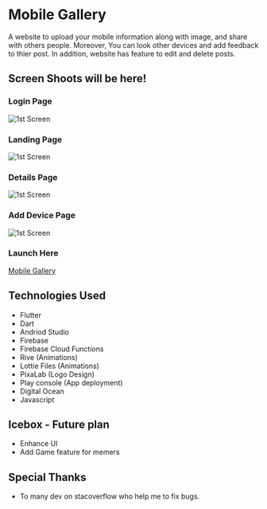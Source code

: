 # Mobile Gallery

A website to upload your mobile information along with image, and share with others people. Moreover, You can look other
 devices and add feedback to thier post. In addition, website has feature to edit and delete posts.


## Screen Shoots will be here!

### Login Page
![1st Screen](https://imgur.com/oMqmZQm.png)

### Landing Page
![1st Screen](https://imgur.com/0sInITp.png)

### Details Page
![1st Screen](https://imgur.com/fz9GhZf.png)

### Add Device Page
![1st Screen](https://imgur.com/PBxOPE7.png)

### Launch Here
[Mobile Gallery](https://play.google.com/store/apps/details?id=com.switchapp.cluster)


## Technologies Used
* Flutter
* Dart
* Andriod Studio
* Firebase
* Firebase Cloud Functions
* Rive (Animations)
* Lottie Files (Animations)
* PixaLab (Logo Design)
* Play console (App deployment)
* Digital Ocean
* Javascript

## Icebox - Future plan

* Enhance UI
* Add Game feature for memers


## Special Thanks

* To many dev on stacoverflow who help me to fix bugs.
